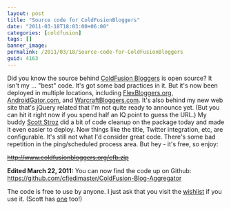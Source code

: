 ```yaml
---
layout: post
title: "Source code for ColdFusionBloggers"
date: "2011-03-18T18:03:00+06:00"
categories: [coldfusion]
tags: []
banner_image: 
permalink: /2011/03/18/Source-code-for-ColdFusionBloggers
guid: 4163
---
```


Did you know the source behind <a href="http://www.coldfusionbloggers.org">ColdFusion Bloggers</a> is open source? It isn't my ... "best" code. It's got some bad practices in it. But it's now been deployed in multiple locations, including <a href="http://flexbloggers.org/">FlexBloggers.org</a>, <a href="http://www.androidgator.com">AndroidGator.com</a>, and <a href="http://www.warcraftbloggers.com">WarcraftBloggers.com</a>.  It's also behind my new web site that's jQuery related that I'm not quite ready to announce yet. (But you can hit it right now if you spend half an IQ point to guess the URL.) My buddy <a href="http://www.boyzoid.com">Scott Stroz</a> did a bit of code cleanup on the package today and made it even easier to deploy. Now things like the title, Twitter integration, etc, are configurable. It's still not what I'd consider great code. There's some bad repetition in the ping/scheduled process area. But hey - it's free, so enjoy:

<strike>http://www.coldfusionbloggers.org/cfb.zip</strike>

<b>Edited March 22, 2011:</b> You can now find the code up on Github: <a href="https://github.com/cfjedimaster/ColdFusion-Blog-Aggregator">https://github.com/cfjedimaster/ColdFusion-Blog-Aggregator</a>

The code is free to use by anyone. I just ask that you visit the <a href="http://www.amazon.com/o/registry/2TCL1D08EZEYE">wishlist</a> if you use it. (Scott has <a href="http://www.amazon.com/gp/registry/wishlist/3OQX89CUTAV1X">one</a> too!)
